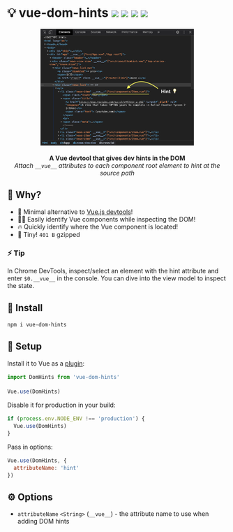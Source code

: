 # 💡 vue-dom-hints <a href="https://npm.im/vue-dom-hints"><img src="https://badgen.net/npm/v/vue-dom-hints"></a> <a href="https://npm.im/vue-dom-hints"><img src="https://badgen.net/npm/dm/vue-dom-hints"></a> <a href="https://packagephobia.now.sh/result?p=vue-dom-hints"><img src="https://packagephobia.now.sh/badge?p=vue-dom-hints"></a> <a href="https://bundlephobia.com/result?p=vue-dom-hints"><img src="https://badgen.net/bundlephobia/minzip/vue-dom-hints"></a>

<p align="center">
  <img src=".github/screenshot.png" width="70%">
  <br>
  <br>
  <strong>A Vue devtool that gives dev hints in the DOM</strong>
  <br>
  <i>Attach <code>__vue__</code> attributes to each component root element to hint at the source path</i>
</p>

## :raising_hand: Why?

- 🌟  Minimal alternative to [Vue.js devtools](https://chrome.google.com/webstore/detail/vuejs-devtools/nhdogjmejiglipccpnnnanhbledajbpd?hl=en)!
- 🕵️‍♀️  Easily identify Vue components while inspecting the DOM!
- 🔥  Quickly identify where the Vue component is located!
- 🐣  Tiny! `401 B` gzipped


### ⚡️ Tip
In Chrome DevTools, inspect/select an element with the hint attribute and enter `$0.__vue__` in the console. You can dive into the view model to inspect the state.

## :rocket: Install
```sh
npm i vue-dom-hints
```

## :vertical_traffic_light: Setup
Install it to Vue as a [plugin](https://vuejs.org/v2/guide/plugins.html#Using-a-Plugin):
```js
import DomHints from 'vue-dom-hints'

Vue.use(DomHints)
```

Disable it for production in your build:
```js
if (process.env.NODE_ENV !== 'production') {
  Vue.use(DomHints)
}
```

Pass in options:
```js
Vue.use(DomHints, {
  attributeName: 'hint'
})
```

## ⚙️ Options
- `attributeName` `<String>` (`__vue__`) - the attribute name to use when adding DOM hints
